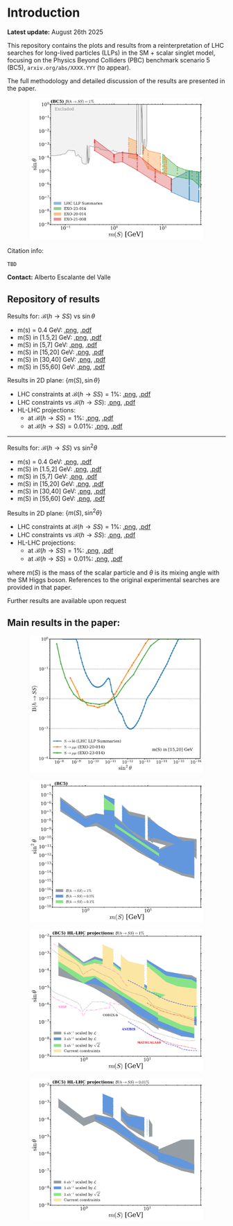 # Introduction

__Latest update:__ August 26th 2025

This repository contains the plots and results from a reinterpretation of LHC searches for long-lived particles (LLPs) in the SM + scalar singlet model, focusing on the Physics Beyond Colliders (PBC) benchmark scenario 5 (BC5), `arxiv.org/abs/XXXX.YYY` (to appear).

The full methodology and detailed discussion of the results are presented in the paper.

<p align="center">
    <img src="plots_sintheta/combined_exclusion_sintheta_BR_0.01_log.png" alt="LHC constraints" width="400"/>
</p>

Citation info: 
```
TBD
```

__Contact:__ Alberto Escalante del Valle

## Repository of results 

Results for: $\mathcal{B}(h \to SS)$ vs $\sin\theta$
-  m(s) = 0.4 GeV: [.png](plots_sintheta/BC5_comparison_sintheta_0p4GeV_all.png), [.pdf](plots_sintheta/BC5_comparison_sintheta_0p4GeV_all.pdf)
-  m(S) in [1.5,2] GeV: [.png](plots_sintheta/BC5_comparison_sintheta_1p5_2GeV_all.png), [.pdf](plots_sintheta/BC5_comparison_sintheta_1p5_2GeV_all.pdf)
-  m(S) in [5,7] GeV: [.png](plots_sintheta/BC5_comparison_sintheta_5_7GeV_all.png), [.pdf](plots_sintheta/BC5_comparison_sintheta_5_7GeV_all.pdf)
-  m(S) in [15,20] GeV: [.png](plots_sintheta/BC5_comparison_sintheta_15_20GeV_all.png), [.pdf](plots_sintheta/BC5_comparison_sintheta_15_20GeV_all.pdf)
-  m(S) in [30,40] GeV: [.png](plots_sintheta/BC5_comparison_sintheta_30_40GeV_all.png), [.pdf](plots_sintheta/BC5_comparison_sintheta_30_40GeV_all.pdf)
-  m(S) in [55,60] GeV: [.png](plots_sintheta/BC5_comparison_sintheta_55_60GeV_all.png), [.pdf](plots_sintheta/BC5_comparison_sintheta_55_60GeV_all.pdf)

Results in 2D plane: $\{m(S),\, \sin\theta\}$
- LHC constraints at $\mathcal{B}(h \to SS) = 1\%$: [.png](plots_sintheta/combined_exclusion_sintheta_BR_0.01_log.png), [.pdf](plots_sintheta/combined_exclusion_sintheta_BR_0.01_log.png)
- LHC constraints vs $\mathcal{B}(h \to SS)$: [.png](plots_sintheta/combined_exclusion_multi_threshold_sintheta_log.png), [.pdf](plots_sintheta/combined_exclusion_multi_threshold_sintheta_log.png)
- HL-LHC projections:
  - at $\mathcal{B}(h \to SS) = 1\%$: [.png](plots_sintheta/combined_exclusion_multi_threshold_sintheta_hl_lhc_0.01_log.png), [.pdf](plots_sintheta/combined_exclusion_multi_threshold_sintheta_hl_lhc_0.01_log.pdf)
  - at $\mathcal{B}(h \to SS) = 0.01\%$: [.png](plots_sintheta/combined_exclusion_multi_threshold_sintheta_hl_lhc_0.0001_log.png), [.pdf](plots_sintheta/combined_exclusion_multi_threshold_sintheta_hl_lhc_0.0001_log.pdf)

----

Results for: $\mathcal{B}(h \to SS)$ vs $\sin^{2}\theta$
-  m(s) = 0.4 GeV: [.png](plots_sin2theta/BC5_comparison_sin2theta_0p4GeV_all.png), [.pdf](plots_sin2theta/BC5_comparison_sin2theta_0p4GeV_all.pdf)
-  m(S) in [1.5,2] GeV: [.png](plots_sin2theta/BC5_comparison_sin2theta_1p5_2GeV_all.png), [.pdf](plots_sin2theta/BC5_comparison_sin2theta_1p5_2GeV_all.pdf)
-  m(S) in [5,7] GeV: [.png](plots_sin2theta/BC5_comparison_sin2theta_5_7GeV_all.png), [.pdf](plots_sin2theta/BC5_comparison_sin2theta_5_7GeV_all.pdf)
-  m(S) in [15,20] GeV: [.png](plots_sin2theta/BC5_comparison_sin2theta_15_20GeV_all.png), [.pdf](plots_sin2theta/BC5_comparison_sin2theta_15_20GeV_all.pdf)
-  m(S) in [30,40] GeV: [.png](plots_sin2theta/BC5_comparison_sin2theta_30_40GeV_all.png), [.pdf](plots_sin2theta/BC5_comparison_sin2theta_30_40GeV_all.pdf)
-  m(S) in [55,60] GeV: [.png](plots_sin2theta/BC5_comparison_sin2theta_55_60GeV_all.png), [.pdf](plots_sin2theta/BC5_comparison_sin2theta_55_60GeV_all.pdf)

Results in 2D plane: $\{m(S),\, \sin^{2}\theta\}$
- LHC constraints at $\mathcal{B}(h \to SS) = 1\%$: [.png](plots_sin2theta/combined_exclusion_sin2theta_BR_0.01_log.png), [.pdf](plots_sin2theta/combined_exclusion_sin2theta_BR_0.01_log.png)
- LHC constraints vs $\mathcal{B}(h \to SS)$: [.png](plots_sin2theta/combined_exclusion_multi_threshold_sin2theta_log.png), [.pdf](plots_sin2theta/combined_exclusion_multi_threshold_sin2theta_log.png)
- HL-LHC projections:
  - at $\mathcal{B}(h \to SS) = 1\%$: [.png](plots_sin2theta/combined_exclusion_multi_threshold_sin2theta_hl_lhc_0.01_log.png), [.pdf](plots_sin2theta/combined_exclusion_multi_threshold_sin2theta_hl_lhc_0.01_log.pdf)
  - at $\mathcal{B}(h \to SS) = 0.01\%$: [.png](plots_sin2theta/combined_exclusion_multi_threshold_sin2theta_hl_lhc_0.0001_log.png), [.pdf](plots_sin2theta/combined_exclusion_multi_threshold_sin2theta_hl_lhc_0.0001_log.pdf)

where $m(S)$ is the mass of the scalar particle and $\theta$ is its mixing angle with the SM Higgs boson. References to the original experimental searches are provided in that paper.

Further results are available upon request

## Main results in the paper:

<p align="center">
    <img src="plots_sin2theta/BC5_comparison_sin2theta_15_20GeV_all.png" alt="LHC constraints" width="400"/>
</p>
<p align="center">
    <img src="plots_sin2theta/combined_exclusion_multi_threshold_sin2theta_log.png" alt="LHC constraints" width="400"/>
</p>
<p align="center">
    <img src="plots_sintheta/combined_exclusion_multi_threshold_sintheta_hl_lhc_0.01_log.png" alt="LHC constraints" width="400"/>
</p>
<p align="center">
    <img src="plots_sintheta/combined_exclusion_multi_threshold_sintheta_hl_lhc_0.0001_log.png" alt="LHC constraints" width="400"/>
</p>